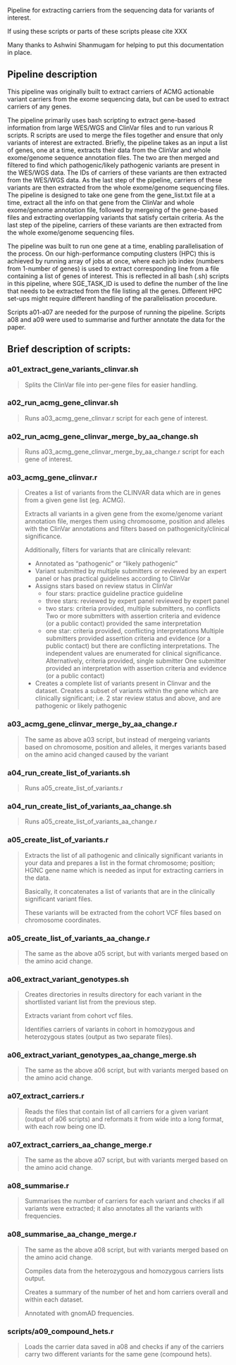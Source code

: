 Pipeline for extracting carriers from the sequencing data for variants of interest.

If using these scripts or parts of these scripts please cite XXX

Many thanks to Ashwini Shanmugam for helping to put this documentation in place.

## Pipeline description

This pipeline was originally built to extract carriers of ACMG actionable variant carriers from the exome sequencing data, but can be used to extract carriers of any genes. 

The pipeline primarily uses bash scripting to extract gene-based information from large WES/WGS and ClinVar files and to run various R scripts. R scripts are used to merge the files together and ensure that only variants of interest are extracted. Briefly, the pipeline takes as an input a list of genes, one at a time, extracts their data from the ClinVar and whole exome/genome sequence annotation files. The two are then merged and filtered to find which pathogenic/likely pathogenic variants are present in the WES/WGS data. The IDs of carriers of these variants are then extracted from the WES/WGS data. As the last step of the pipeline, carriers of these variants are then extracted from the whole exome/genome sequencing files. 
The pipeline is designed to take one gene from the gene_list.txt file at a time, extract all the info on that gene from the ClinVar and whole exome/genome annotation file, followed by mergeing of the gene-based files and extracting overlapping variants that satisfy certain criteria. As the last step of the pipeline, carriers of these variants are then extracted from the whole exome/genome sequencing files.

The pipeline was built to run one gene at a time, enabling parallelisation of the process. On our high-performance computing clusters (HPC) this is achieved by running array of jobs at once, where each job index (numbers from 1-number of genes) is used to extract corresponding line from a file containing a list of genes of interest. This is reflected in all bash (.sh) scripts in this pipeline, where SGE_TASK_ID is used to define the number of the line that needs to be extracted from the file listing all the genes. Different HPC set-ups might require different handling of the parallelisation procedure.

Scripts a01-a07 are needed for the purpose of running the pipeline. Scripts a08 and a09 were used to summarise and further annotate the data for the paper.


## Brief description of scripts: 

### a01_extract_gene_variants_clinvar.sh
  > Splits the ClinVar file into per-gene files for easier handling.
### a02_run_acmg_gene_clinvar.sh
  > Runs a03_acmg_gene_clinvar.r script for each gene of interest.
### a02_run_acmg_gene_clinvar_merge_by_aa_change.sh
  > Runs a03_acmg_gene_clinvar_merge_by_aa_change.r script for each gene of interest.
### a03_acmg_gene_clinvar.r
  > Creates a list of variants from the CLINVAR data which are in genes from a given gene list (eg. ACMG).
  > 
  > Extracts all variants in a given gene from the exome/genome variant annotation file, merges them using chromosome, position and alleles with the ClinVar annotations and filters based on pathogenicity/clinical significance.
  >
  > Additionally, filters for variants that are clinically relevant:
  > - Annotated as “pathogenic” or “likely pathogenic”
  > - Variant submitted by multiple submitters or reviewed by an expert panel or has practical guidelines according to ClinVar
  > - Assigns stars based on review status in ClinVar
  >   - four stars: practice guideline practice guideline
  >   - three stars: reviewed by expert panel reviewed by expert panel
  >   - two stars: criteria provided, multiple submitters, no conflicts Two or more submitters with assertion criteria and evidence (or a public contact) provided the same interpretation
  >   - one star: criteria provided, conflicting interpretations Multiple submitters provided assertion criteria and evidence (or a public contact) but there are conflicting interpretations. The independent values are enumerated for clinical significance. Alternatively, criteria provided, single submitter One submitter provided an interpretation with assertion criteria and evidence (or a public contact)
  > - Creates a complete list of variants present in Clinvar and the dataset. Creates a subset of variants within the gene which are clinically significant; i.e. 2 star review status and above, and are pathogenic or likely pathogenic
     
### a03_acmg_gene_clinvar_merge_by_aa_change.r
  > The same as above a03 script, but instead of mergeing variants based on chromosome, position and alleles, it merges variants based on the amino acid changed caused by the variant

### a04_run_create_list_of_variants.sh
  > Runs a05_create_list_of_variants.r

### a04_run_create_list_of_variants_aa_change.sh
  > Runs a05_create_list_of_variants_aa_change.r

### a05_create_list_of_variants.r
  > Extracts the list of all pathogenic and clinically significant variants in your data and prepares a list in the format chromosome; position; HGNC gene name which is needed as input for extracting carriers in the data.
  >
  > Basically, it concatenates a list of variants that are in the clinically significant variant files.
  >
  > These variants will be extracted from the cohort VCF files based on chromosome coordinates.

### a05_create_list_of_variants_aa_change.r
  > The same as the above a05 script, but with variants merged based on the amino acid change.

### a06_extract_variant_genotypes.sh
  > Creates directories in results directory for each variant in the shortlisted variant list from the previous step.
  >
  > Extracts variant from cohort vcf files.
  >
  > Identifies carriers of variants in cohort in homozygous and heterozygous states (output as two separate files).

### a06_extract_variant_genotypes_aa_change_merge.sh
  > The same as the above a06 script, but with variants merged based on the amino acid change.

### a07_extract_carriers.r
  > Reads the files that contain list of all carriers for a given variant (output of a06 scripts) and reformats it from wide into a long format, with each row being one ID.
  
### a07_extract_carriers_aa_change_merge.r
  > The same as the above a07 script, but with variants merged based on the amino acid change.

### a08_summarise.r
  > Summarises the number of carriers for each variant and checks if all variants were extracted; it also annotates all the variants with frequencies.

### a08_summarise_aa_change_merge.r 
  > The same as the above a08 script, but with variants merged based on the amino acid change.
  >
  > Compiles data from the heterozygous and homozygous carriers lists output.
  >
  > Creates a summary of the number of het and hom carriers overall and within each dataset.
  >
  > Annotated with gnomAD frequencies.

### scripts/a09_compound_hets.r
  > Loads the carrier data saved in a08 and checks if any of the carriers carry two different variants for the same gene (compound hets).







